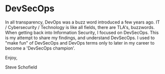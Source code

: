 # DevSecOps

In all transparency, DevOps was a buzz word introduced a few years ago.  IT / Cybersecurity / Technology is like all fields, there are TLA's, buzzwords.  When getting back into Information Security, I focused on DevSecOps.  This is my attempt to share my findings, and understand DevSecOps.  I used to "make fun" of DevSecOps and DevOps terms only to later in my career to become a 'DevSecOps champion'.  

Enjoy,

Steve Schofield